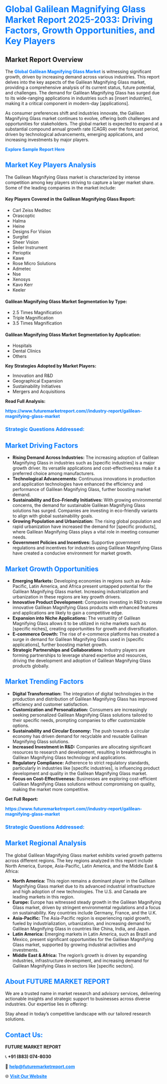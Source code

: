 <h1 style="color: #007BFF;">Global Galilean Magnifying Glass Market Report 2025-2033: Driving Factors, Growth Opportunities, and Key Players</h1>

<section id="overview">
<h2>Market Report Overview</h2>
<p>The <a href="https://www.futuremarketreport.com//industry-report/galilean-magnifying-glass-market" style="color: #007BFF; text-decoration: none;"><strong>Global Galilean Magnifying Glass Market</strong></a> is witnessing significant growth, driven by increasing demand across various industries. This report delves into the key aspects of the Galilean Magnifying Glass market, providing a comprehensive analysis of its current status, future potential, and challenges. The demand for Galilean Magnifying Glass has surged due to its wide-ranging applications in industries such as [insert industries], making it a critical component in modern-day [applications].</p>
<p>As consumer preferences shift and industries innovate, the Galilean Magnifying Glass market continues to evolve, offering both challenges and opportunities for stakeholders. The global market is expected to expand at a substantial compound annual growth rate (CAGR) over the forecast period, driven by technological advancements, emerging applications, and increasing investments by major players.</p>
</section>

<section id="overview">
<p><a href="https://www.futuremarketreport.com//request-sample/reportId=60917" style="color: #007BFF; text-decoration: none;"><strong>Explore Sample Report Here</strong></a></p>
</section>

<section id="key-players">
<h2 style="color: #007BFF;">Market Key Players Analysis</h2>
<p>The Galilean Magnifying Glass market is characterized by intense competition among key players striving to capture a larger market share. Some of the leading companies in the market include:</p>
<h4>Key Players Covered in the Galilean Magnifying Glass Report:</h4>
<ul><li>Carl Zeiss Meditec</li><li>Orascoptic</li><li>Halma</li><li>Heine</li><li>Designs For Vision</li><li>Surgitel</li><li>Sheer Vision</li><li>Seiler Instrument</li><li>Perioptix</li><li>Kawe</li><li>Rose Micro Solutions</li><li>Admetec</li><li>Nse</li><li>Xenosys</li><li>Kavo Kerr</li><li>Keeler</li></ul>
<h4>Galilean Magnifying Glass Market Segmentation by Type:</h4>
<ul><li>2.5 Times Magnification</li><li>Triple Magnification</li><li>3.5 Times Magnification</li></ul>

<h4>Galilean Magnifying Glass Market Segmentation by Application:</h4>
<ul><li>Hospitals</li><li>Dental Clinics</li><li>Others</li></ul>
<p><strong>Key Strategies Adopted by Market Players:</strong></p>
<ul>
<li>Innovation and R&D</li>
<li>Geographical Expansion</li>
<li>Sustainability Initiatives</li>
<li>Mergers and Acquisitions</li>
</ul>
</section>

<section>
<p><strong>Read Full Analysis: </strong></p><a href="https://www.futuremarketreport.com//industry-report/galilean-magnifying-glass-market" style="color: #007BFF; text-decoration: none;"><strong>https://www.futuremarketreport.com//industry-report/galilean-magnifying-glass-market</strong></a>
<h3 style="color: #007BFF;">Strategic Questions Addressed:</h3>
</section>

<section id="driving-factors">
<h2 style="color: #007BFF;">Market Driving Factors</h2>
<ul>
<li><strong>Rising Demand Across Industries:</strong> The increasing adoption of Galilean Magnifying Glass in industries such as [specific industries] is a major growth driver. Its versatile applications and cost-effectiveness make it a preferred choice among manufacturers.</li>
<li><strong>Technological Advancements:</strong> Continuous innovations in production and application technologies have enhanced the efficiency and performance of Galilean Magnifying Glass, further boosting market demand.</li>
<li><strong>Sustainability and Eco-Friendly Initiatives:</strong> With growing environmental concerns, the demand for sustainable Galilean Magnifying Glass solutions has surged. Companies are investing in eco-friendly variants to align with global sustainability goals.</li>
<li><strong>Growing Population and Urbanization:</strong> The rising global population and rapid urbanization have increased the demand for [specific products], where Galilean Magnifying Glass plays a vital role in meeting consumer needs.</li>
<li><strong>Government Policies and Incentives:</strong> Supportive government regulations and incentives for industries using Galilean Magnifying Glass have created a conducive environment for market growth.</li>
</ul>
</section>

<section id="growth-opportunities">
<h2 style="color: #007BFF;">Market Growth Opportunities</h2>
<ul>
<li><strong>Emerging Markets:</strong> Developing economies in regions such as Asia-Pacific, Latin America, and Africa present untapped potential for the Galilean Magnifying Glass market. Increasing industrialization and urbanization in these regions are key growth drivers.</li>
<li><strong>Innovative Product Development:</strong> Companies investing in R&D to create innovative Galilean Magnifying Glass products with enhanced features and applications are likely to gain a competitive edge.</li>
<li><strong>Expansion into Niche Applications:</strong> The versatility of Galilean Magnifying Glass allows it to be utilized in niche markets such as [specific niches], creating opportunities for growth and diversification.</li>
<li><strong>E-commerce Growth:</strong> The rise of e-commerce platforms has created a surge in demand for Galilean Magnifying Glass used in [specific applications], further boosting market growth.</li>
<li><strong>Strategic Partnerships and Collaborations:</strong> Industry players are forming partnerships to leverage shared expertise and resources, driving the development and adoption of Galilean Magnifying Glass products globally.</li>
</ul>
</section>

<section id="trending-factors">
<h2 style="color: #007BFF;">Market Trending Factors</h2>
<ul>
<li><strong>Digital Transformation:</strong> The integration of digital technologies in the production and distribution of Galilean Magnifying Glass has improved efficiency and customer satisfaction.</li>
<li><strong>Customization and Personalization:</strong> Consumers are increasingly seeking personalized Galilean Magnifying Glass solutions tailored to their specific needs, prompting companies to offer customizable options.</li>
<li><strong>Sustainability and Circular Economy:</strong> The push towards a circular economy has driven demand for recyclable and reusable Galilean Magnifying Glass solutions.</li>
<li><strong>Increased Investment in R&D:</strong> Companies are allocating significant resources to research and development, resulting in breakthroughs in Galilean Magnifying Glass technology and applications.</li>
<li><strong>Regulatory Compliance:</strong> Adherence to strict regulatory standards, particularly in industries like [specific industries], is influencing product development and quality in the Galilean Magnifying Glass market.</li>
<li><strong>Focus on Cost-Effectiveness:</strong> Businesses are exploring cost-efficient Galilean Magnifying Glass solutions without compromising on quality, making the market more competitive.</li>
</ul>
</section>

<section>
<p><strong>Get Full Report: </strong></p><a href="https://www.futuremarketreport.com//industry-report/galilean-magnifying-glass-market" style="color: #007BFF; text-decoration: none;"><strong>https://www.futuremarketreport.com//industry-report/galilean-magnifying-glass-market</strong></a>
<h3 style="color: #007BFF;">Strategic Questions Addressed:</h3>
</section>


<section id="regional-analysis">
<h2 style="color: #007BFF;">Market Regional Analysis</h2>
<p>The global Galilean Magnifying Glass market exhibits varied growth patterns across different regions. The key regions analyzed in this report include North America, Europe, Asia-Pacific, Latin America, and the Middle East & Africa:</p>
<ul>
<li><strong>North America:</strong> This region remains a dominant player in the Galilean Magnifying Glass market due to its advanced industrial infrastructure and high adoption of new technologies. The U.S. and Canada are leading markets in this region.</li>
<li><strong>Europe:</strong> Europe has witnessed steady growth in the Galilean Magnifying Glass market, driven by stringent environmental regulations and a focus on sustainability. Key countries include Germany, France, and the U.K.</li>
<li><strong>Asia-Pacific:</strong> The Asia-Pacific region is experiencing rapid growth, fueled by industrialization, urbanization, and increasing demand for Galilean Magnifying Glass in countries like China, India, and Japan.</li>
<li><strong>Latin America:</strong> Emerging markets in Latin America, such as Brazil and Mexico, present significant opportunities for the Galilean Magnifying Glass market, supported by growing industrial activities and investments.</li>
<li><strong>Middle East & Africa:</strong> The region’s growth is driven by expanding industries, infrastructure development, and increasing demand for Galilean Magnifying Glass in sectors like [specific sectors].</li>
</ul>
</section>

<footer>
<h2 style="color: #007BFF;">About FUTURE MARKET REPORT</h2>
<p>We are a trusted name in market research and advisory services, delivering actionable insights and strategic support to businesses across diverse industries. Our expertise lies in offering:</p>

<p>Stay ahead in today’s competitive landscape with our tailored research solutions.</p>

<h2 style="color: #007BFF;">Contact Us:</h2>
<p><strong>FUTURE MARKET REPORT</strong></p>
<p>📞 <strong>+91 (883) 074-8030</strong></p>
<p>📧 <strong><a href="mailto:help@futuremarketreport.com" style="color: #007BFF;">help@futuremarketreport.com</a></strong></p>
<p>🌐 <strong><a href="https://www.futuremarketreport.com/" style="color: #007BFF;">Visit Our Website</a></strong></p>
</footer>
